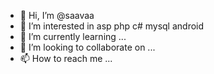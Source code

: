 - 👋 Hi, I’m @saavaa
- 👀 I’m interested in asp php c# mysql android
- 🌱 I’m currently learning ...
- 💞️ I’m looking to collaborate on ...
- 📫 How to reach me ...

<!---
saavaa/saavaa is a ✨ special ✨ repository because its `README.md` (this file) appears on your GitHub profile.
You can click the Preview link to take a look at your changes.
--->
